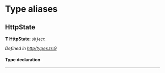 

# Type aliases

<a id="httpstate"></a>

##  HttpState

**Ƭ HttpState**: *`object`*

*Defined in [http/types.ts:9](https://github.com/polkadot-js/api/blob/45fa3dc/packages/rpc-provider/src/http/types.ts#L9)*

#### Type declaration

___

